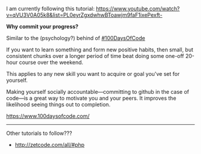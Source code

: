 I am currently following this tutorial: https://www.youtube.com/watch?v=qVU3V0A05k8&list=PL0eyrZgxdwhwBToawjm9faF1ixePexft-

**Why commit your progress?**

Similar to the (psychology?) behind of [#100DaysOfCode](https://www.100daysofcode.com/)

If you want to learn something and form new positive habits, then small, but consistent chunks over a longer period of time beat doing some one-off 20-hour course over the weekend. 

This applies to any new skill you want to acquire or goal you've set for yourself.

Making yourself socially accountable—committing to github in the case of code—is a great way to motivate you and your peers. It improves the likelihood seeing things out to completion.

https://www.100daysofcode.com/ 

---

Other tutorials to follow???
- http://zetcode.com/all/#php
